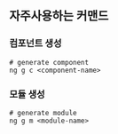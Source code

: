 ## 자주사용하는 커맨드

### 컴포넌트 생성
```shell
# generate component
ng g c <component-name>
```

### 모듈 생성
```shell
# generate module
ng g m <module-name>
```
